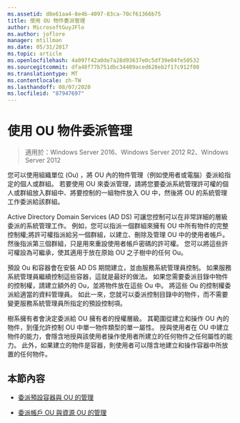 ```yaml
---
ms.assetid: d8e61aa4-8e4b-4097-83ca-70cf61366b75
title: 使用 OU 物件委派管理
author: MicrosoftGuyJFlo
ms.author: joflore
manager: mtillman
ms.date: 05/31/2017
ms.topic: article
ms.openlocfilehash: 4a097f42a0de7a28d93637e0c5df39e04fe50532
ms.sourcegitcommit: dfa48f77b751dbc34409aced628eb2f17c912f08
ms.translationtype: MT
ms.contentlocale: zh-TW
ms.lasthandoff: 08/07/2020
ms.locfileid: "87947697"
---
```

# <a name="delegating-administration-by-using-ou-objects"></a>使用 OU 物件委派管理

>適用於：Windows Server 2016、Windows Server 2012 R2、Windows Server 2012

您可以使用組織單位 (Ou) ，將 OU 內的物件管理（例如使用者或電腦）委派給指定的個人或群組。 若要使用 OU 來委派管理，請將您要委派系統管理許可權的個人或群組放入群組中、將要控制的一組物件放入 OU 中，然後將 OU 的系統管理工作委派給該群組。

Active Directory Domain Services (AD DS) 可讓您控制可以在非常詳細的層級委派的系統管理工作。 例如，您可以指派一個群組來擁有 OU 中所有物件的完整控制權;將許可權指派給另一個群組，以建立、刪除及管理 OU 中的使用者帳戶。然後指派第三個群組，只是用來重設使用者帳戶密碼的許可權。 您可以將這些許可權設為可繼承，使其適用于放在原始 OU 之子樹中的任何 Ou。

預設 Ou 和容器會在安裝 AD DS 期間建立，並由服務系統管理員控制。 如果服務系統管理員繼續控制這些容器，這就是最好的做法。 如果您需要委派目錄中物件的控制權，請建立額外的 Ou，並將物件放在這些 Ou 中。 將這些 Ou 的控制權委派給適當的資料管理員。 如此一來，您就可以委派控制目錄中的物件，而不需要變更服務系統管理員所指定的預設控制項。

樹系擁有者會決定委派給 OU 擁有者的授權層級。 其範圍從建立和操作 OU 內的物件，到僅允許控制 OU 中單一物件類型的單一屬性。 授與使用者在 OU 中建立物件的能力，會隱含地授與該使用者操作使用者所建立的任何物件之任何屬性的能力。 此外，如果建立的物件是容器，則使用者可以隱含地建立和操作容器中所放置的任何物件。

## <a name="in-this-section"></a>本節內容

-   [委派預設容器與 OU 的管理](../../ad-ds/plan/Delegating-Administration-of-Default-Containers-and-OUs.md)

-   [委派帳戶 OU 與資源 OU 的管理](../../ad-ds/plan/Delegating-Administration-of-Account-OUs-and-Resource-OUs.md)




